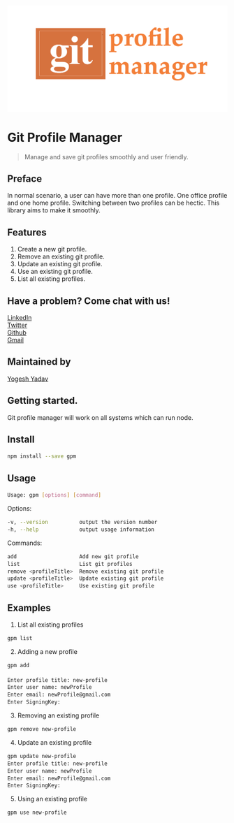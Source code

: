<img
    src="assets/gitProfileManager.png"
    alt="Git Profile Manager"
/>

# Git Profile Manager
> Manage and save git profiles smoothly and user friendly.

## Preface ##
In normal scenario, a user can have more than one profile. One office profile and one home profile. Switching between two profiles can be hectic. This library aims to make it smoothly.

## Features ##
1. Create a new git profile.
2. Remove an existing git profile.
3. Update an existing git profile.
4. Use an existing git profile.
5. List all existing profiles.

## Have a problem? Come chat with us! ##
[LinkedIn](https://www.linkedin.com/in/yogeshyadav108098)<br />
[Twitter](https://twitter.com/Yogeshyadav098)<br />
[Github](https://github.com/yogeshyadav108098)<br />
[Gmail](<mailto:yogeshyadav108098@gmail.com>)

## Maintained by ##
[Yogesh Yadav](https://www.linkedin.com/in/yogeshyadav108098/)

## Getting started. ##
Git profile manager will work on all systems which can run node.

## Install
```bash
npm install --save gpm
```

## Usage
```bash
Usage: gpm [options] [command]
```

Options:

```bash
-v, --version          output the version number
-h, --help             output usage information
```

Commands:

```bash
add                    Add new git profile
list                   List git profiles
remove <profileTitle>  Remove existing git profile
update <profileTitle>  Update existing git profile
use <profileTitle>     Use existing git profile
```

## Examples

1. List all existing profiles

```bash
gpm list
```

2. Adding a new profile

```bash
gpm add

Enter profile title: new-profile
Enter user name: newProfile
Enter email: newProfile@gmail.com
Enter SigningKey:
```

3. Removing an existing profile

```bash
gpm remove new-profile
```

4. Update an existing profile

```bash
gpm update new-profile
Enter profile title: new-profile
Enter user name: newProfile
Enter email: newProfile@gmail.com
Enter SigningKey:
```

5. Using an existing profile

```bash
gpm use new-profile
```
